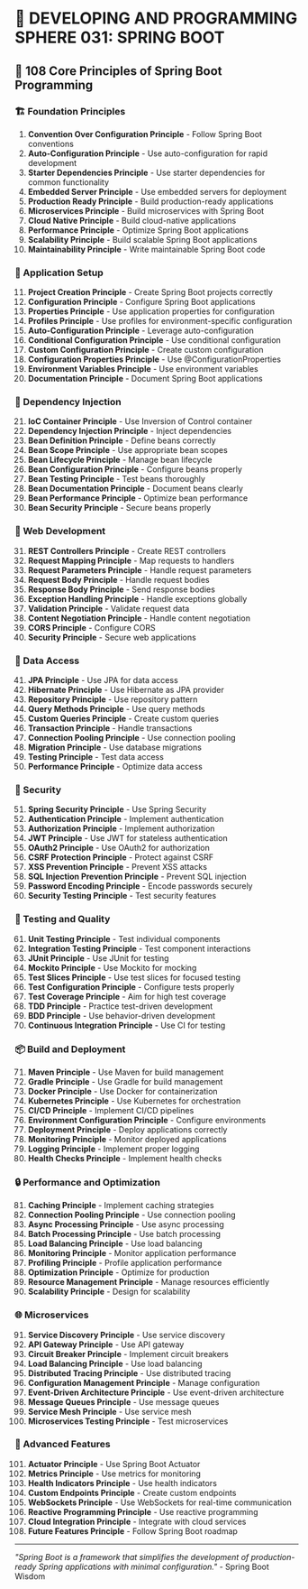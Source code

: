 # 🌟 DEVELOPING AND PROGRAMMING SPHERE 031: SPRING BOOT

## 🍃 108 Core Principles of Spring Boot Programming

### 🏗️ Foundation Principles

1. **Convention Over Configuration Principle** - Follow Spring Boot conventions
2. **Auto-Configuration Principle** - Use auto-configuration for rapid development
3. **Starter Dependencies Principle** - Use starter dependencies for common functionality
4. **Embedded Server Principle** - Use embedded servers for deployment
5. **Production Ready Principle** - Build production-ready applications
6. **Microservices Principle** - Build microservices with Spring Boot
7. **Cloud Native Principle** - Build cloud-native applications
8. **Performance Principle** - Optimize Spring Boot applications
9. **Scalability Principle** - Build scalable Spring Boot applications
10. **Maintainability Principle** - Write maintainable Spring Boot code

### 🎯 Application Setup

11. **Project Creation Principle** - Create Spring Boot projects correctly
12. **Configuration Principle** - Configure Spring Boot applications
13. **Properties Principle** - Use application properties for configuration
14. **Profiles Principle** - Use profiles for environment-specific configuration
15. **Auto-Configuration Principle** - Leverage auto-configuration
16. **Conditional Configuration Principle** - Use conditional configuration
17. **Custom Configuration Principle** - Create custom configuration
18. **Configuration Properties Principle** - Use @ConfigurationProperties
19. **Environment Variables Principle** - Use environment variables
20. **Documentation Principle** - Document Spring Boot applications

### 🧮 Dependency Injection

21. **IoC Container Principle** - Use Inversion of Control container
22. **Dependency Injection Principle** - Inject dependencies
23. **Bean Definition Principle** - Define beans correctly
24. **Bean Scope Principle** - Use appropriate bean scopes
25. **Bean Lifecycle Principle** - Manage bean lifecycle
26. **Bean Configuration Principle** - Configure beans properly
27. **Bean Testing Principle** - Test beans thoroughly
28. **Bean Documentation Principle** - Document beans clearly
29. **Bean Performance Principle** - Optimize bean performance
30. **Bean Security Principle** - Secure beans properly

### 🎨 Web Development

31. **REST Controllers Principle** - Create REST controllers
32. **Request Mapping Principle** - Map requests to handlers
33. **Request Parameters Principle** - Handle request parameters
34. **Request Body Principle** - Handle request bodies
35. **Response Body Principle** - Send response bodies
36. **Exception Handling Principle** - Handle exceptions globally
37. **Validation Principle** - Validate request data
38. **Content Negotiation Principle** - Handle content negotiation
39. **CORS Principle** - Configure CORS
40. **Security Principle** - Secure web applications

### 🔧 Data Access

41. **JPA Principle** - Use JPA for data access
42. **Hibernate Principle** - Use Hibernate as JPA provider
43. **Repository Principle** - Use repository pattern
44. **Query Methods Principle** - Use query methods
45. **Custom Queries Principle** - Create custom queries
46. **Transaction Principle** - Handle transactions
47. **Connection Pooling Principle** - Use connection pooling
48. **Migration Principle** - Use database migrations
49. **Testing Principle** - Test data access
50. **Performance Principle** - Optimize data access

### 🚀 Security

51. **Spring Security Principle** - Use Spring Security
52. **Authentication Principle** - Implement authentication
53. **Authorization Principle** - Implement authorization
54. **JWT Principle** - Use JWT for stateless authentication
55. **OAuth2 Principle** - Use OAuth2 for authorization
56. **CSRF Protection Principle** - Protect against CSRF
57. **XSS Prevention Principle** - Prevent XSS attacks
58. **SQL Injection Prevention Principle** - Prevent SQL injection
59. **Password Encoding Principle** - Encode passwords securely
60. **Security Testing Principle** - Test security features

### 🧪 Testing and Quality

61. **Unit Testing Principle** - Test individual components
62. **Integration Testing Principle** - Test component interactions
63. **JUnit Principle** - Use JUnit for testing
64. **Mockito Principle** - Use Mockito for mocking
65. **Test Slices Principle** - Use test slices for focused testing
66. **Test Configuration Principle** - Configure tests properly
67. **Test Coverage Principle** - Aim for high test coverage
68. **TDD Principle** - Practice test-driven development
69. **BDD Principle** - Use behavior-driven development
70. **Continuous Integration Principle** - Use CI for testing

### 📦 Build and Deployment

71. **Maven Principle** - Use Maven for build management
72. **Gradle Principle** - Use Gradle for build management
73. **Docker Principle** - Use Docker for containerization
74. **Kubernetes Principle** - Use Kubernetes for orchestration
75. **CI/CD Principle** - Implement CI/CD pipelines
76. **Environment Configuration Principle** - Configure environments
77. **Deployment Principle** - Deploy applications correctly
78. **Monitoring Principle** - Monitor deployed applications
79. **Logging Principle** - Implement proper logging
80. **Health Checks Principle** - Implement health checks

### 🔒 Performance and Optimization

81. **Caching Principle** - Implement caching strategies
82. **Connection Pooling Principle** - Use connection pooling
83. **Async Processing Principle** - Use async processing
84. **Batch Processing Principle** - Use batch processing
85. **Load Balancing Principle** - Use load balancing
86. **Monitoring Principle** - Monitor application performance
87. **Profiling Principle** - Profile application performance
88. **Optimization Principle** - Optimize for production
89. **Resource Management Principle** - Manage resources efficiently
90. **Scalability Principle** - Design for scalability

### 🌐 Microservices

91. **Service Discovery Principle** - Use service discovery
92. **API Gateway Principle** - Use API gateway
93. **Circuit Breaker Principle** - Implement circuit breakers
94. **Load Balancing Principle** - Use load balancing
95. **Distributed Tracing Principle** - Use distributed tracing
96. **Configuration Management Principle** - Manage configuration
97. **Event-Driven Architecture Principle** - Use event-driven architecture
98. **Message Queues Principle** - Use message queues
99. **Service Mesh Principle** - Use service mesh
100. **Microservices Testing Principle** - Test microservices

### 🚀 Advanced Features

101. **Actuator Principle** - Use Spring Boot Actuator
102. **Metrics Principle** - Use metrics for monitoring
103. **Health Indicators Principle** - Use health indicators
104. **Custom Endpoints Principle** - Create custom endpoints
105. **WebSockets Principle** - Use WebSockets for real-time communication
106. **Reactive Programming Principle** - Use reactive programming
107. **Cloud Integration Principle** - Integrate with cloud services
108. **Future Features Principle** - Follow Spring Boot roadmap

---

*"Spring Boot is a framework that simplifies the development of production-ready Spring applications with minimal configuration."* - Spring Boot Wisdom


